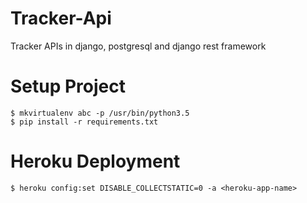 # Tracker-Api
Tracker APIs in django, postgresql and django rest framework

# Setup Project
    $ mkvirtualenv abc -p /usr/bin/python3.5
    $ pip install -r requirements.txt

# Heroku Deployment
    $ heroku config:set DISABLE_COLLECTSTATIC=0 -a <heroku-app-name>
